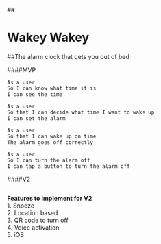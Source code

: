 ##<h1>Wakey Wakey</h1>
##The alarm clock that gets you out of bed

####MVP
```
As a user
So I can know what time it is
I can see the time
```
```
As a user
So that I can decide what time I want to wake up
I can set the alarm
```
```
As a user
So that I can wake up on time
The alarm goes off correctly
```
```
As a user
So I can turn the alarm off
I can tap a button to turn the alarm off
```

####V2
```
```
**Features to implement for V2** <br>
    1. Snooze <br>
    2. Location based <br>
    3. QR code to turn off <br>
    4. Voice activation <br>
    5. iOS
```
